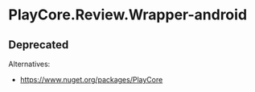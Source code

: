 # PlayCore.Review.Wrapper-android

## Deprecated

Alternatives:
- https://www.nuget.org/packages/PlayCore
